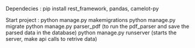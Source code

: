 Dependecies :
pip install rest_framework, pandas, camelot-py


Start project :
python manage.py makemigrations
python manage.py migrate
python manage.py parser_pdf (to run the pdf_parser and save the parsed data in the database)
python manage.py runserver (starts the server, make api calls to retrive data)
